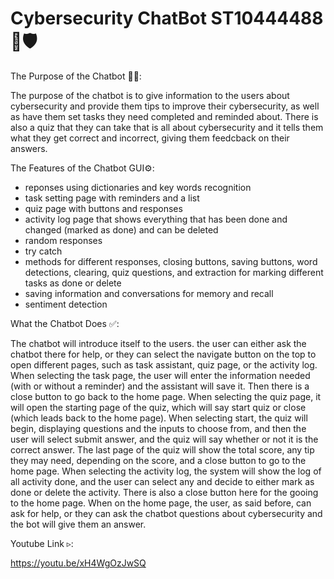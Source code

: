 # Cybersecurity ChatBot ST10444488 🤖🛡️

The Purpose of the Chatbot 🔎🎯:

The purpose of the chatbot is to give information to the users about cybersecurity and provide them tips to improve their cybersecurity, as well as have them set tasks they need completed and reminded about. 
There is also a quiz that they can take that is all about cybersecurity and it tells them what they get correct and incorrect, giving them feedcback on their answers.


The Features of the Chatbot GUI⚙️:
- reponses using dictionaries and key words recognition
- task setting page with reminders and a list
- quiz page with buttons and responses
- activity log page that shows everything that has been done and changed (marked as done) and can be deleted
- random responses
- try catch
- methods for different responses, closing buttons, saving buttons, word detections, clearing, quiz questions, and extraction for marking different tasks as done or delete
- saving information and conversations for memory and recall
- sentiment detection


What the Chatbot Does ✅:

The chatbot will introduce itself to the users. the user can either ask the chatbot there for help, or they can select the navigate button on the top to open different pages, such as task assistant, quiz page, or the activity log. 
When selecting the task page, the user will enter the information needed (with or without a reminder) and the assistant will save it. Then there is a close button to go back to the home page.
When selecting the quiz page, it will open the starting page of the quiz, which will say start quiz or close (which leads back to the home page). When selecting start, the quiz will begin, displaying questions and the inputs to choose from, and then the user will select submit answer, and the quiz will say whether or not it is the correct answer.
The last page of the quiz will show the total score, any tip they may need, depending on the score, and a close button to go to the home page.
When selecting the activity log, the system will show the log of all activity done, and the user can select any and decide to either mark as done or delete the activity. There is also a close button here for the gooing to the home page.
When on the home page, the user, as said before, can ask for help, or they can ask the chatbot questions about cybersecurity and the bot will give them an answer.

Youtube Link ▹:

https://youtu.be/xH4WgOzJwSQ
